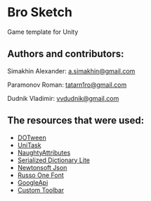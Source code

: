 # Bro Sketch
Game template for Unity

## Authors and contributors:

Simakhin Alexander: a.simakhin@gmail.com

Paramonov Roman: tatarn1ro@gmail.com

Dudnik Vladimir: vvdudnik@gmail.com 


## The resources that were used:

- [DOTween](https://dotween.demigiant.com/)
- [UniTask](https://github.com/Cysharp/UniTask)
- [NaughtyAttributes](https://github.com/dbrizov/NaughtyAttributes)
- [Serialized Dictionary Lite](https://github.com/RotaryHeart/SerializableDictionaryLite)
- [Newtonsoft Json](https://www.newtonsoft.com/json)
- [Russo One Font](https://fonts.google.com/specimen/Russo+One)
- [GoogleApi](https://www.nuget.org/profiles/google-apis-packages)
- [Custom Toolbar](https://github.com/smkplus/CustomToolbar)